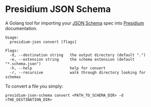 # Presidium JSON Schema

A Golang tool for importing your [JSON Schema](http://json-schema.org/) spec into
[Presidium](http://presidium.spandigital.net) documentation.

```text
Usage:
  presidium-json convert [flags]

Flags:
  -d, --destination string   the output directory (default ".")
  -e, --extension string     the schema extension (default "*.schema.json")
  -h, --help                 help for convert
  -r, --recursive            walk through directory looking for schemas
```

To convert a file you simply:

```shell
presidium-json-schema convert <PATH_TO_SCHEMA_DIR> -d <THE_DESTINATION_DIR>
```
